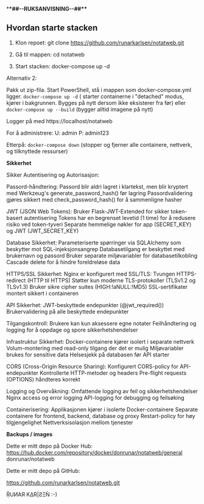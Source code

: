 \***\*##--RUKSANVISNING--##\*\***

## Hvordan starte stacken

1. Klon repoet:
   git clone https://github.com/runarkarlsen/notatweb.git

2. Gå til mappen:
   cd notatweb

3. Start stacken:
   docker-compose up -d



Alternativ 2:

Pakk ut zip-fila.
Start PowerShell, stå i mappen som docker-compose.yml ligger.
`docker-compose up -d` ( starter containerne i "detached" modus, kjører i bakgrunnen. Bygges på nytt dersom ikke eksisterer fra før)
eller
`docker-compose up --build` (bygger alltid imagene på nytt)

Logger på med https://localhost/notatweb

For å administrere:
U: admin
P: admin123

Etterpå:
`docker-compose down` (stopper og fjerner alle containere, nettverk, og tilknyttede ressurser)

**Sikkerhet**

Sikker Autentisering og Autorisasjon:

Passord-håndtering:
Passord blir aldri lagret i klartekst, men blir kryptert med Werkzeug's generate_password_hash() før lagring
Passordvalidering gjøres sikkert med check_password_hash() for å sammenligne hasher

JWT (JSON Web Tokens):
Bruker Flask-JWT-Extended for sikker token-basert autentisering
Tokens har en begrenset levetid (1 time) for å redusere risiko ved token-tyveri
Separate hemmelige nøkler for app (SECRET_KEY) og JWT (JWT_SECRET_KEY)

Database Sikkerhet:
Parameteriserte spørringer via SQLAlchemy som beskytter mot SQL-injeksjonsangrep
Databasetilgang er beskyttet med brukernavn og passord
Bruker separate miljøvariabler for databasetilkobling
Cascade delete for å hindre foreldreløse data

HTTPS/SSL Sikkerhet:
Nginx er konfigurert med SSL/TLS:
Tvungen HTTPS-redirect (HTTP til HTTPS)
Støtter kun moderne TLS-protokoller (TLSv1.2 og TLSv1.3)
Bruker sikre cipher suites (HIGH:!aNULL:!MD5)
SSL-sertifikater montert sikkert i containeren

API Sikkerhet:
JWT-beskyttede endepunkter (@jwt_required())
Brukervalidering på alle beskyttede endepunkter

Tilgangskontroll: Brukere kan kun aksessere egne notater
Feilhåndtering og logging for å oppdage og spore sikkerhetshendelser

Infrastruktur Sikkerhet:
Docker-containere kjører isolert i separate nettverk
Volum-montering med read-only tilgang der det er mulig
Miljøvariabler brukes for sensitive data
Helsesjekk på databasen før API starter

CORS (Cross-Origin Resource Sharing):
Konfigurert CORS-policy for API-endepunkter
Kontrollerte HTTP-metoder og headers
Pre-flight requests (OPTIONS) håndteres korrekt

Logging og Overvåkning:
Omfattende logging av feil og sikkerhetshendelser
Nginx access og error logging
API-logging for debugging og feilsøking

Containerisering:
Applikasjonen kjører i isolerte Docker-containere
Separate containere for frontend, backend, database og proxy
Restart-policy for høy tilgjengelighet
Nettverksisolasjon mellom tjenester

**Backups / images**

Dette er mitt depo på Docker Hub:
https://hub.docker.com/repository/docker/donrunar/notatweb/general
donrunar/notatweb

Dette er mitt depo på GitHub:

https://github.com/runarkarlsen/notatweb.git

ṜUͶAЯ KΔR|ƧΞǸ :-)
